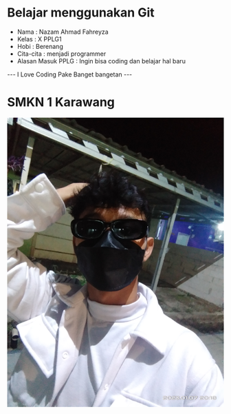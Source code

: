 # Belajar menggunakan Git

- Nama              : Nazam Ahmad Fahreyza
- Kelas             : X PPLG1
- Hobi              : Berenang
- Cita-cita         : menjadi programmer 
- Alasan Masuk PPLG : Ingin bisa coding dan belajar hal baru

--- I Love Coding Pake Banget bangetan ---

# SMKN 1 Karawang
![Neskar](img/Nazam.jpg)